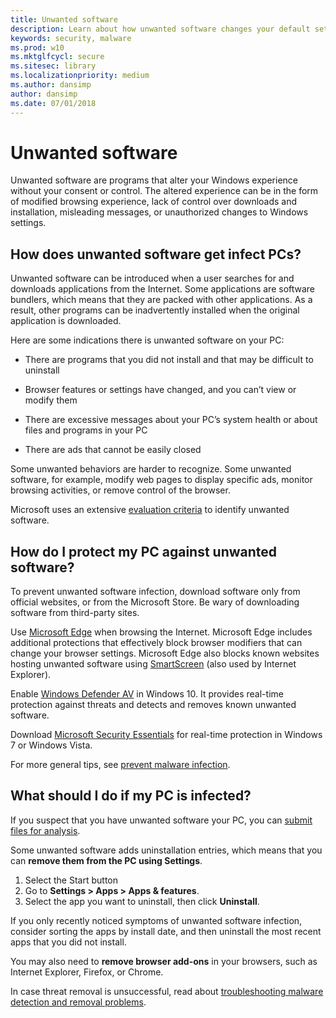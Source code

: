 ```yaml
---
title: Unwanted software
description: Learn about how unwanted software changes your default settings without your consent and what you can do to protect yourself.
keywords: security, malware
ms.prod: w10
ms.mktglfcycl: secure
ms.sitesec: library
ms.localizationpriority: medium
ms.author: dansimp
author: dansimp
ms.date: 07/01/2018
---
```

# Unwanted software

Unwanted software are programs that alter your Windows experience without your consent or control. The altered experience can be in the form of modified browsing experience, lack of control over downloads and installation, misleading messages, or unauthorized changes to Windows settings.

## How does unwanted software get infect PCs?

Unwanted software can be introduced when a user searches for and downloads applications from the Internet. Some applications are software bundlers, which means that they are packed with other applications. As a result, other programs can be inadvertently installed when the original application is downloaded.

Here are some indications there is unwanted software on your PC:

- There are programs that you did not install and that may be difficult to uninstall

- Browser features or settings have changed, and you can’t view or modify them

- There are excessive messages about your PC’s system health or about files and programs in your PC

- There are ads that cannot be easily closed

Some unwanted behaviors are harder to recognize. Some unwanted software, for example, modify web pages to display specific ads, monitor browsing activities, or remove control of the browser.

Microsoft uses an extensive [evaluation criteria](https://www.microsoft.com/wdsi/antimalware-support/malware-and-unwanted-software-evaluation-criteria) to identify unwanted software.

## How do I protect my PC against unwanted software?

To prevent unwanted software infection, download software only from official websites, or from the Microsoft Store. Be wary of downloading software from third-party sites.

Use [Microsoft Edge](https://docs.microsoft.com/microsoft-edge/deploy/index) when browsing the Internet. Microsoft Edge includes additional protections that effectively block browser modifiers that can change your browser settings. Microsoft Edge also blocks known websites hosting unwanted software using [SmartScreen](https://docs.microsoft.com/en-us/microsoft-edge/deploy/index) (also used by Internet Explorer).

Enable [Windows Defender AV](https://docs.microsoft.com/windows/security/threat-protection/windows-defender-antivirus/windows-defender-antivirus-in-windows-10) in Windows 10. It provides real-time protection against threats and detects and removes known unwanted software.

Download [Microsoft Security Essentials](https://www.microsoft.com/download/details.aspx?id=5201) for real-time protection in Windows 7 or Windows Vista.

For more general tips, see [prevent malware infection](prevent-malware-infection.md).

## What should I do if my PC is infected? 

If you suspect that you have unwanted software your PC, you can [submit files for analysis](https://www.microsoft.com/wdsi/filesubmission).

Some unwanted software adds uninstallation entries, which means that you can **remove them from the PC using Settings**. 
1. Select the Start button
2. Go to **Settings > Apps > Apps & features**. 
3. Select the app you want to uninstall, then click **Uninstall**. 

If you only recently noticed symptoms of unwanted software infection, consider sorting the apps by install date, and then uninstall the most recent apps that you did not install.

You may also need to **remove browser add-ons** in your browsers, such as Internet Explorer, Firefox, or Chrome.

In case threat removal is unsuccessful, read about [troubleshooting malware detection and removal problems](https://www.microsoft.com/wdsi/help/troubleshooting-infection).
